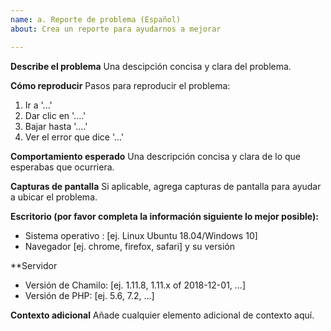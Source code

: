 ```yaml
---
name: a. Reporte de problema (Español)
about: Crea un reporte para ayudarnos a mejorar

---
```


**Describe el problema**
Una descipción concisa y clara del problema.

**Cómo reproducir**
Pasos para reproducir el problema:
1. Ir a '...'
2. Dar clic en '....'
3. Bajar hasta '....'
4. Ver el error que dice '...'

**Comportamiento esperado**
Una descripción concisa y clara de lo que esperabas que ocurriera.

**Capturas de pantalla**
Si aplicable, agrega capturas de pantalla para ayudar a ubicar el problema.

**Escritorio (por favor completa la información siguiente lo mejor posible):**
 - Sistema operativo : [ej. Linux Ubuntu 18.04/Windows 10]
 - Navegador [ej. chrome, firefox, safari] y su versión

**Servidor
 - Versión de Chamilo:  [ej. 1.11.8, 1.11.x of 2018-12-01, ...]
 - Versión de PHP: [ej. 5.6, 7.2, ...]

**Contexto adicional**
Añade cualquier elemento adicional de contexto aquí.
